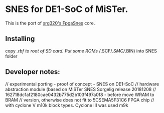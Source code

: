 # SNES for DE1-SoC of MiSTer.

This is the port of [srg320's FpgaSnes](https://github.com/srg320/FpgaSnes) core.

## Installing
copy *.rbf to root of SD card. Put some ROMs (*.SCF/*.SMC/*.BIN) into SNES folder

## Developer notes:
// experimental porting - proof of concept - SNES on DE1-SoC
//  hardware abstraction module (based on MiSTer SNES Sorgelig release 20181208
//	 162718dc1af2180cae0432b775d2b103f497a0f8 - before move WRAM to BRAM 
//  version, otherwise does not fit to 5CSEMA5F31C6 FPGA chip
//  with cyclone V m10k block types. Cyclone III was used m9k
